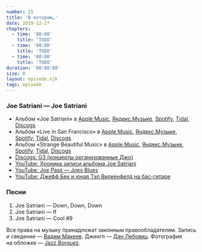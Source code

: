 ```yaml
---
number: 25
title: 'В котором…'
date: 2019-12-27
chapters:
  - time: '00:00'
    title: 'TODO'
  - time: '00:00'
    title: 'TODO'
  - time: '00:00'
    title: 'TODO'
duration: '00:00:00'
size: 0
layout: episode.njk
tags: episode
---
```


### Joe Satriani — Joe Satriani

- Альбом «Joe Satriani» в
  [Apple Music](https://music.apple.com/album/157487394),
  [Яндекс.Музыке](https://music.yandex.ru/album/82272),
  [Spotify](https://open.spotify.com/album/4C3qtx7Wwrihf5cvgWiPy4),
  [Tidal](https://tidal.com/album/541066),
  [Discogs](https://www.discogs.com/Joe-Satriani-Joe-Satriani/master/38018)
- Альбом «Live in San Francisco» в
  [Apple Music](https://music.apple.com/album/362569167),
  [Яндекс.Музыке](https://music.yandex.ru/album/65086),
  [Spotify](https://open.spotify.com/playlist/13syIvbolM21x5nqdI0XpS),
  [Tidal](https://tidal.com/browse/album/3542014),
  [Discogs](https://www.discogs.com/master/351039)
- Альбом «Strange Beautiful Music» в
  [Apple Music](https://music.apple.com/album/206190472),
  [Яндекс.Музыке](https://music.yandex.ru/album/1927223),
  [Spotify](https://open.spotify.com/album/5vhvp7K599FbKoxYHnBRFn),
  [Tidal](https://tidal.com/album/28453630),
  [Discogs](https://www.discogs.com/master/378475)
- [Discogs: G3 (концерты организованные Джо)](https://www.discogs.com/artist/3824244-G3-6)
- [YouTube: Хроника записи альбома Joe Satriani](https://youtu.be/eYmI_Wvsf70)
- [YouTube: Joe Pass — Joes Blues](https://youtu.be/0f_Z4-25HI8)
- [YouTube: Джефф Бек и юная Тэл Вилкенфелд на бас-гитаре](https://youtu.be/tgffDVO2UyA)

### Песни

1. Joe Satriani — Down, Down, Down
2. Joe Satriani — If
3. Joe Satriani — Cool #9

Все права на музыку принадлежат законным правообладателям. Запись и сведение — [Вадим Макеев](https://twitter.com/pepelsbey). Джингл — [Дэн Лебовиц](https://www.youtube.com/channel/UC38A5qHrlc_Zgua7vL4b96w). Фотография на обложке — [Jazz Borquez](https://unsplash.com/photos/OW9rHpGln2E).
